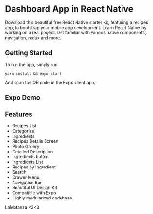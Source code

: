 # Dashboard App in React Native

Download this beautiful free React Native starter kit, featuring a recipes app, to bootstrap your mobile app development. Learn React Native by working on a real project. Get familiar with various native components, navigation, redux and more.

## Getting Started
To run the app, simply run

``` yarn install && expo start ```

And scan the QR code in the Expo client app.

## Expo Demo

## Features
- Recipes List
- Categories
- Ingredients
- Recipes Details Screen
- Photo Gallery
- Detailed Description
- Ingredients button
- Ingredients List
- Recipes by Ingredient
- Search
- Drawer Menu
- Navigation Bar
- Beautiful UI Design Kit
- Compatible with Expo
- Highly modularized codebase


LaMatanza <3<3
